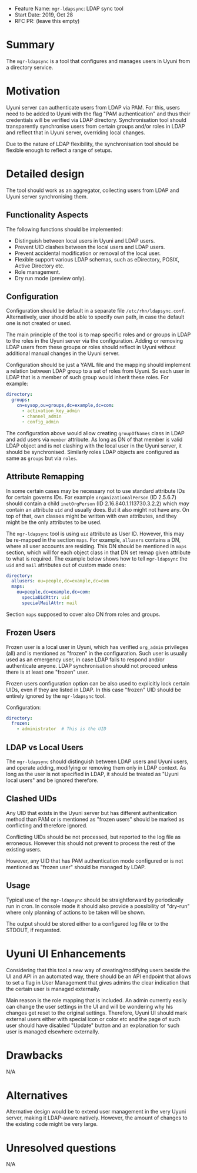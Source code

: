 - Feature Name: `mgr-ldapsync`: LDAP sync tool
- Start Date: 2019, Oct 28
- RFC PR: (leave this empty)

# Summary
[summary]: #summary

The `mgr-ldapsync` is a tool that configures and manages users in Uyuni
from a directory service.

# Motivation
[motivation]: #motivation

Uyuni server can authenticate users from LDAP via PAM. For this, users
need to be added to Uyuni with the flag "PAM authentication" and thus
their credentials will be verified via LDAP directory. Synchronisation
tool should transparently synchronise users from certain groups and/or
roles in LDAP and reflect that in Uyuni server, overriding local
changes.

Due to the nature of LDAP flexibility, the synchronisation tool should
be flexible enough to reflect a range of setups.

# Detailed design
[design]: #detailed-design

The tool should work as an aggregator, collecting users from LDAP and
Uyuni server synchronising them.

## Functionality Aspects

The following functions should be implemented:

- Distinguish between local users in Uyuni and LDAP users.
- Prevent UID clashes between the local users and LDAP users.
- Prevent accidental modification or removal of the local user.
- Flexible support various LDAP schemas, such as eDirectory, POSIX,
  Active Directory etc.
- Role management.
- Dry run mode (preview only).

## Configuration

Configuration should be default in a separate file
`/etc/rhn/ldapsync.conf`. Alternatively, user should be able to
specify own path, in case the default one is not created or used.

The main principle of the tool is to map specific roles and or groups
in LDAP to the roles in the Uyuni server via the configuration. Adding
or removing LDAP users from these groups or roles should reflect in
Uyuni without additional manual changes in the Uyuni server.

Configuration should be just a YAML file and the mapping should
implement a relation between LDAP group to a set of roles from
Uyuni. So each user in LDAP that is a member of such group would
inherit these roles. For example:

```yaml
directory:
  groups:
    cn=sysop,ou=groups,dc=example,dc=com:
      - activation_key_admin
      - channel_admin
      - config_admin
```

The configuration above would allow creating `groupOfNames` class in
LDAP and add users via `member` attribute. As long as DN of that
member is valid LDAP object and is not clashing with the local user in
the Uyuni server, it should be synchronised. Similarly roles LDAP
objects are configured as same as `groups` but via `roles`.

## Attribute Remapping

In some certain cases may be necessary not to use standard
attribute IDs for certain governs IDs. For example
`organizationalPerson` (ID 2.5.6.7) should contain a child
`inetOrgPerson` (ID 2.16.840.1.113730.3.2.2) which _may_ contain an
attribute `uid` and usually does. But it also might not have any. On
top of that, own classes might be written with own attributes, and
they might be the only attributes to be used.

The `mgr-ldapsync` tool is using `uid` attribute as User ID. However,
this may be re-mapped in the section `maps`. For example, `allusers`
contains a DN, where all user accounts are residing. This DN should be
mentioned in `maps` section, which will for each object class in that
DN set remap given attribute to what is required. The example below
shows how to tell `mgr-ldapsync` the `uid` and `mail` attributes out
of custom made ones:


```yaml
directory:
  allusers: ou=people,dc=example,dc=com
  maps:
    ou=people,dc=example,dc=com:
      speciaUidAttr: uid
      specialMailAttr: mail
```

Section `maps` supposed to cover also DN from roles and groups.

## Frozen Users

Frozen user is a local user in Uyuni, which has verified `org_admin`
privileges (all) and is mentioned as "frozen" in the
configuration. Such user is usually used as an emergency user, in case
LDAP fails to respond and/or authenticate anyone. LDAP synchronisation
should not proceed unless there is at least one "frozen" user.

Frozen users configuration option can be also used to explicitly lock
certain UIDs, even if they are listed in LDAP. In this case "frozen"
UID should be entirely ignored by the `mgr-ldapsync` tool.

Configuration:

```yaml
directory:
  frozen:
    - administrator  # This is the UID
```

## LDAP vs Local Users

The `mgr-ldapsync` should distinguish between LDAP users and Uyuni
users, and operate adding, modifying or removing them only in LDAP
context. As long as the user is not specified in LDAP, it should be
treated as "Uyuni local users" and be ignored therefore.

## Clashed UIDs

Any UID that exists in the Uyuni server but has different
authentication method than PAM or is mentioned as "frozen users"
should be marked as conflicting and therefore ignored.

Conflicting UIDs should be not processed, but reported to the log file
as erroneous. However this should not prevent to process the rest
of the existing users.

However, any UID that has PAM authentication mode configured or is not
mentioned as "frozen user" should be managed by LDAP.

## Usage

Typical use of the `mgr-ldapsync` should be straightforward by
periodically run in cron. In console mode it should also provide a
possibility of "dry-run" where only planning of actions to be taken
will be shown.

The output should be stored either to a configured log file or to the
STDOUT, if requested.

# Uyuni UI Enhancements

Considering that this tool a new way of creating/modifying users
beside the UI and API in an automated way, there should be an API
endpoint that allows to set a flag in User Management that gives
admins the clear indication that the certain user is managed externally.

Main reason is the role mapping that is included. An admin currently
easily can change the user settings in the UI and will be wondering
why his changes get reset to the original settings. Therefore, Uyuni
UI should mark external users either with special icon or color etc
and the page of such user should have disabled "Update" button and an
explanation for such user is managed elsewhere externally.

# Drawbacks
[drawbacks]: #drawbacks

N/A

# Alternatives
[alternatives]: #alternatives

Alternative design would be to extend user management in the very
Uyuni server, making it LDAP-aware natively. However, the amount of
changes to the existing code might be very large.

# Unresolved questions
[unresolved]: #unresolved-questions

N/A
